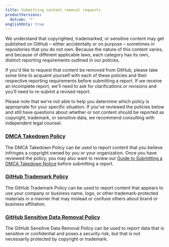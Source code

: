 ```yaml
---
title: Submitting content removal requests
productVersions:
  dotcom: '*'
englishOnly: true
---
```


We understand that copyrighted, trademarked, or sensitive content may get published on GitHub – either accidentally or on purpose – sometimes in repositories that you do not own. Because the nature of this content varies, and because of different applicable laws, each category has its own, distinct reporting requirements outlined in our policies.

If you'd like to request that content be removed from GitHub, please take some time to acquaint yourself with each of these policies and their respective reporting requirements before submitting a report. If we receive an incomplete report, we'll need to ask for clarifications or revisions and you’ll need to re-submit a revised report.

Please note that we're not able to help you determine which policy is appropriate for your specific situation. If you’ve reviewed the policies below and still have questions about whether or not content should be reported as copyright, trademark, or sensitive data, we recommend consulting with independent legal counsel.

### [DMCA Takedown Policy](/articles/dmca-takedown-policy)
The DMCA Takedown Policy can be used to report content that you believe infringes a copyright owned by you or your organization. Once you have reviewed the policy, you may also want to review our [Guide to Submitting a DMCA Takedown Notice](/articles/guide-to-submitting-a-dmca-takedown-notice/) before submitting a report.

### [GitHub Trademark Policy](/articles/github-trademark-policy)
The GitHub Trademark Policy can be used to report content that appears to use your company or business name, logo, or other trademark-protected materials in a manner that may mislead or confuse others about brand or business affiliation.

### [GitHub Sensitive Data Removal Policy](/articles/github-sensitive-data-removal-policy)
The GitHub Sensitive Data Removal Policy can be used to report data that is sensitive or confidential and poses a security risk, but that is not necessarily protected by copyright or trademark.
